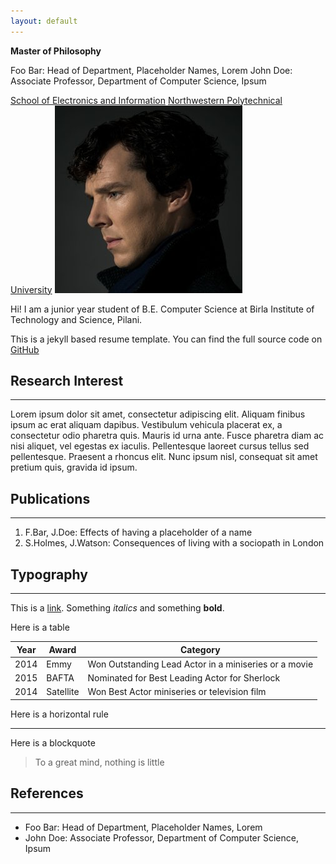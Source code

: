 ```yaml
---
layout: default
---
```


**Master of Philosophy**

  Foo Bar: Head of Department, Placeholder Names, Lorem
  John Doe: Associate Professor, Department of Computer Science, Ipsum

[School of Electronics and Information](http://dianzi.nwpu.edu.cn/en) 
[Northwestern Polytechnical University](http://en.nwpu.edu.cn/) 
<img class="profile-picture" src="sherlock.jpg">

Hi! I am a junior year student of B.E. Computer Science at Birla Institute of Technology and Science, Pilani.

This is a jekyll based resume template. You can find the full source code on [GitHub](https://github.com/fkdy)

## Research Interest
---

Lorem ipsum dolor sit amet, consectetur adipiscing elit. Aliquam finibus ipsum ac erat aliquam dapibus. Vestibulum vehicula placerat ex, a consectetur odio pharetra quis. Mauris id urna ante. Fusce pharetra diam ac nisi aliquet, vel egestas ex iaculis. Pellentesque laoreet cursus tellus sed pellentesque. Praesent a rhoncus elit. Nunc ipsum nisl, consequat sit amet pretium quis, gravida id ipsum.

## Publications
---

1. F.Bar, J.Doe: Effects of having a placeholder of a name
2. S.Holmes, J.Watson: Consequences of living with a sociopath in London

## Typography
---

This is a [link](http://google.com). Something *italics* and something **bold**.

Here is a table

Year | Award | Category
-----|-------|--------
2014 | Emmy  | Won Outstanding Lead Actor in a miniseries or a movie
2015 | BAFTA | Nominated for Best Leading Actor for Sherlock
2014 | Satellite | Won Best Actor miniseries or television film

Here is a horizontal rule

---

Here is a blockquote

> To a great mind, nothing is little

## References
---

* Foo Bar: Head of Department, Placeholder Names, Lorem
* John Doe: Associate Professor, Department of Computer Science, Ipsum

